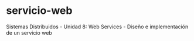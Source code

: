 # servicio-web
Sistemas Distribuidos - Unidad 8: Web Services - Diseño e implementación de un servicio web 
